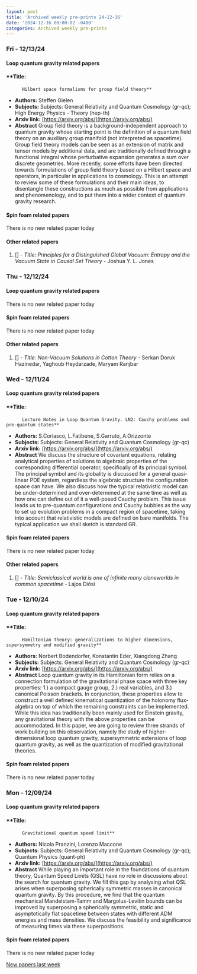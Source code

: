 ```yaml
---
layout: post
title: 'Archived weekly pre-prints 24-12-16'
date: '2024-12-16 08:00:02 -0400'
categories: Archived weekly pre-prints
---
```



### Fri - 12/13/24

#### Loop quantum gravity related papers

#### **Title:
          Hilbert space formalisms for group field theory**
 - **Authors:** Steffen Gielen
 - **Subjects:** Subjects:
General Relativity and Quantum Cosmology (gr-qc); High Energy Physics - Theory (hep-th)
 - **Arxiv link:** [https://arxiv.org/abs/](https://arxiv.org/abs/)
 - **Abstract**
 Group field theory is a background-independent approach to quantum gravity whose starting point is the definition of a quantum field theory on an auxiliary group manifold (not interpreted as spacetime). Group field theory models can be seen as an extension of matrix and tensor models by additional data, and are traditionally defined through a functional integral whose perturbative expansion generates a sum over discrete geometries. More recently, some efforts have been directed towards formulations of group field theory based on a Hilbert space and operators, in particular in applications to cosmology. This is an attempt to review some of these formulations and their main ideas, to disentangle these constructions as much as possible from applications and phenomenology, and to put them into a wider context of quantum gravity research. 

#### Spin foam related papers

There is no new related paper today 



#### Other related papers

1. [[]](https://arxiv.org/abs/) - *Title:
          Principles for a Distinguished Global Vacuum: Entropy and the Vacuum State in Causal Set Theory* - Joshua Y. L. Jones



### Thu - 12/12/24

#### Loop quantum gravity related papers

There is no new related paper today 

#### Spin foam related papers

There is no new related paper today 



#### Other related papers

1. [[]](https://arxiv.org/abs/) - *Title:
          Non-Vacuum Solutions in Cotton Theory* - Serkan Doruk Hazinedar, Yaghoub Heydarzade, Maryam Ranjbar



### Wed - 12/11/24

#### Loop quantum gravity related papers

#### **Title:
          Lecture Notes in Loop Quantum Gravity. LN2: Cauchy problems and pre-quantum states**
 - **Authors:** S.Coriasco, L.Fatibene, S.Garruto, A.Orizzonte
 - **Subjects:** Subjects:
General Relativity and Quantum Cosmology (gr-qc)
 - **Arxiv link:** [https://arxiv.org/abs/](https://arxiv.org/abs/)
 - **Abstract**
 We discuss the structure of covariant equations, relating analytical properties of solutions to algebraic properties of the corresponding differential operator, specifically of its principal symbol. The principal symbol and its globality is discussed for a general quasi-linear PDE system, regardless the algebraic structure the configuration space can have. We also discuss how the typical relativistic model can be under-determined and over-determined at the same time as well as how one can define out of it a well-posed Cauchy problem. This issue leads us to pre-quantum configurations and Cauchy bubbles as the way to set up evolution problems in a compact region of spacetime, taking into account that relativistic models are defined on bare manifolds. The typical application we shall sketch is standard GR. 

#### Spin foam related papers

There is no new related paper today 



#### Other related papers

1. [[]](https://arxiv.org/abs/) - *Title:
          Semiclassical world is one of infinite many cloneworlds in common spacetime* - Lajos Diósi



### Tue - 12/10/24

#### Loop quantum gravity related papers

#### **Title:
          Hamiltonian Theory: generalizations to higher dimensions, supersymmetry and modified gravity**
 - **Authors:** Norbert Bodendorfer, Konstantin Eder, Xiangdong Zhang
 - **Subjects:** Subjects:
General Relativity and Quantum Cosmology (gr-qc)
 - **Arxiv link:** [https://arxiv.org/abs/](https://arxiv.org/abs/)
 - **Abstract**
 Loop quantum gravity in its Hamiltonian form relies on a connection formulation of the gravitational phase space with three key properties: 1.) a compact gauge group, 2.) real variables, and 3.) canonical Poisson brackets. In conjunction, these properties allow to construct a well defined kinematical quantization of the holonomy flux-algebra on top of which the remaining constraints can be implemented. While this idea has traditionally been mainly used for Einstein gravity, any gravitational theory with the above properties can be accommodated. In this paper, we are going to review three strands of work building on this observation, namely the study of higher-dimensional loop quantum gravity, supersymmetric extensions of loop quantum gravity, as well as the quantization of modified gravitational theories. 

#### Spin foam related papers

There is no new related paper today 

### Mon - 12/09/24

#### Loop quantum gravity related papers

#### **Title:
          Gravitational quantum speed limit**
 - **Authors:** Nicola Pranzini, Lorenzo Maccone
 - **Subjects:** Subjects:
General Relativity and Quantum Cosmology (gr-qc); Quantum Physics (quant-ph)
 - **Arxiv link:** [https://arxiv.org/abs/](https://arxiv.org/abs/)
 - **Abstract**
 While playing an important role in the foundations of quantum theory, Quantum Speed Limits (QSL) have no role in discussions about the search for quantum gravity. We fill this gap by analysing what QSL arises when superposing spherically symmetric masses in canonical quantum gravity. By this procedure, we find that the quantum mechanical Mandelstam-Tamm and Margolus-Levitin bounds can be improved by superposing a spherically symmetric, static and asymptotically flat spacetime between states with different ADM energies and mass densities. We discuss the feasibility and significance of measuring times via these superpositions. 

#### Spin foam related papers

There is no new related paper today 




[New papers last week]({{site.url}}/archived/weekly/pre-prints/2024/12/09/archived_weekly_papers.html)